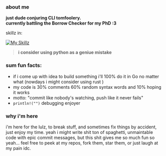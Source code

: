 ### about me

**just dude conjuring CLI tomfoolery.**  
**currently battling the Borrow Checker for my PhD :3**

skillz in:

[![My Skillz](https://skillicons.dev/icons?i=go,rust,python)](https://skillicons.dev)

> **i consider using python as a geniue mistake**  

### sum  fun facts:

- if i come up with idea to build something i'll 100% do it in Go no matter what (nowdays i might consider using rust )
- my code is 30% comments 60% random syntax words and 10% hoping it works
- motto: "commit like nobody's watching, push like it never fails"
- `println!("")` debugging enjoyer

### why i'm here

i'm here for the lulz, to break stuff, and sometimes fix things by accident, just enjoy my time. yeah i might write shit ton of spaghetti, unmaintable code with epic commit messages, but this shit gives me so much fun so yeah...
feel free to peek at my repos, fork them, star them, or just laugh at my pain idc.


